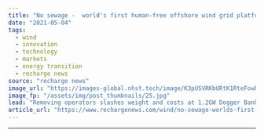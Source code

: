```yaml
---
title: "No sewage -  world's first human-free offshore wind grid platform 'saves hundreds of millions'"
date: "2021-05-04"
tags: 
  - wind
  - innovation
  - technology
  - markets
  - energy transition
  - recharge news
source: "recharge news"
image_url: "https://images-global.nhst.tech/image/K3pUSVRKbURtK1RteFowbVcyVm9iU0gva0t5c1JWL0VFWnEvREVPRisvcz0=/nhst/binary/63f175e46872a12687bbb8f458a91f35"
image_fp: "/assets/img/post_thumbnails/25.jpg"
lead: "Removing operators slashes weight and costs at 1.2GW Dogger Bank HVDC platform off UK, developers say"
article_url: "https://www.rechargenews.com/wind/no-sewage-worlds-first-human-free-offshore-wind-grid-platform-saves-hundreds-of-millions/2-1-1005147"
---
```


---
